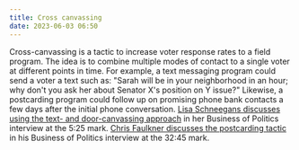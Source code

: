 ```yaml
---
title: Cross canvassing
date: 2023-06-03 06:50
---
```


Cross-canvassing is a tactic to increase voter response rates to a field program. The idea is to combine multiple modes of contact to a single voter at different points in time. For example, a text messaging program could send a voter a text such as: "Sarah will be in your neighborhood in an hour; why don't you ask her about Senator X's position on Y issue?" Likewise, a postcarding program could follow up on promising phone bank contacts a few days after the initial phone conversation. [Lisa Schneegans discusses using the text- and door-canvassing approach](https://podcast.startupcaucus.com/1833138/9753988-tech-enabled-relational-organizing-for-republicans-lisa-schneegans-buzz360) in her Business of Politics interview at the 5:25 mark. [Chris Faulkner discusses the postcarding tactic](https://podcast.startupcaucus.com/1833138/10204853-integrating-mail-into-modern-political-campaigns-chris-faulkner-majority-strategies) in his Business of Politics interview at the 32:45 mark.